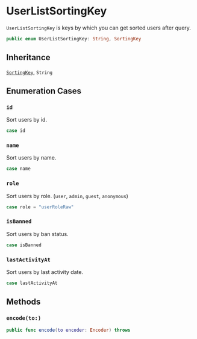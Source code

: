 # UserListSortingKey

`UserListSortingKey` is keys by which you can get sorted users after query.

``` swift
public enum UserListSortingKey: String, SortingKey 
```

## Inheritance

[`SortingKey`](/SortingKey), `String`

## Enumeration Cases

### `id`

Sort users by id.

``` swift
case id
```

### `name`

Sort users by name.

``` swift
case name
```

### `role`

Sort users by role. (`user`, `admin`, `guest`, `anonymous`)

``` swift
case role = "userRoleRaw"
```

### `isBanned`

Sort users by ban status.

``` swift
case isBanned
```

### `lastActivityAt`

Sort users by last activity date.

``` swift
case lastActivityAt
```

## Methods

### `encode(to:)`

``` swift
public func encode(to encoder: Encoder) throws 
```
